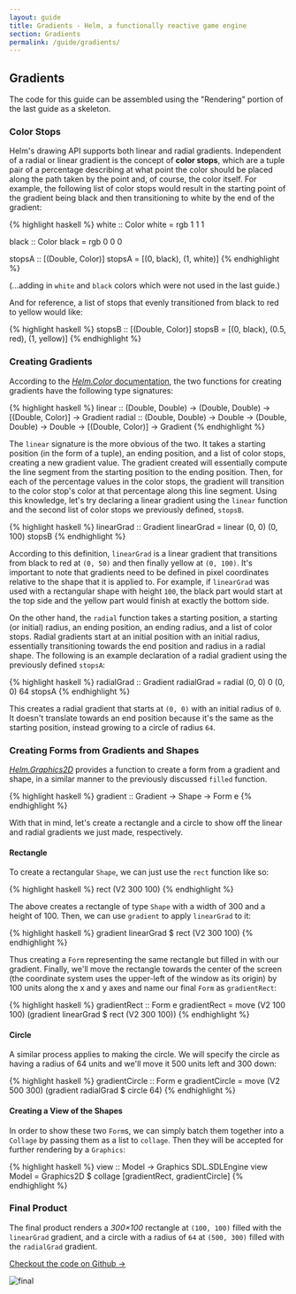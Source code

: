 ```yaml
---
layout: guide
title: Gradients - Helm, a functionally reactive game engine
section: Gradients
permalink: /guide/gradients/
---
```


## Gradients

The code for this guide can be assembled using the "Rendering" portion of the
last guide as a skeleton.

### Color Stops

Helm's drawing API supports both linear and radial gradients. Independent of a
radial or linear gradient is the concept of **color stops**, which are a tuple
pair of a percentage describing at what point the color should be placed along
the path taken by the point and, of course, the color itself. For example, the
following list of color stops would result in the starting point of the
gradient being black and then transitioning to white by the end of the
gradient:

{% highlight haskell %}
white :: Color
white = rgb 1 1 1

black :: Color
black = rgb 0 0 0

stopsA :: [(Double, Color)]
stopsA = [(0, black), (1, white)]
{% endhighlight %}

(...adding in `white` and `black` colors which were not used in the last guide.)

And for reference, a list of stops that evenly transitioned from black to red
to yellow would like:

{% highlight haskell %}
stopsB :: [(Double, Color)]
stopsB = [(0, black), (0.5, red), (1, yellow)]
{% endhighlight %}

### Creating Gradients

According to the
[*Helm.Color* documentation](https://hackage.haskell.org/package/helm-1.0.0/docs/Helm-Color.html#v:linear),
the two functions for creating gradients have the following type signatures:

{% highlight haskell %}
linear :: (Double, Double) -> (Double, Double) -> [(Double, Color)] -> Gradient
radial :: (Double, Double) -> Double -> (Double, Double) -> Double -> [(Double, Color)] -> Gradient
{% endhighlight %}

The `linear` signature is the more obvious of the two. It takes a starting
position (in the form of a tuple), an ending position, and a list of color
stops, creating a new gradient value. The gradient created will essentially
compute the line segment from the starting position to the ending position.
Then, for each of the percentage values in the color stops, the gradient will
transition to the color stop's color at that percentage along this line
segment. Using this knowledge, let's try declaring a linear gradient using the
`linear` function and the second list of color stops we previously defined,
`stopsB`.

{% highlight haskell %}
linearGrad :: Gradient
linearGrad = linear (0, 0) (0, 100) stopsB
{% endhighlight %}

According to this definition, `linearGrad` is a linear gradient that
transitions from black to red at `(0, 50)` and then finally yellow at
`(0, 100)`. It's important to note that gradients need to be defined in pixel
coordinates relative to the shape that it is applied to. For example, if
`linearGrad` was used with a rectangular shape with height `100`, the black
part would start at the top side and the yellow part would finish at exactly
the bottom side.

On the other hand, the `radial` function takes a starting position, a starting
(or initial) radius, an ending position, an ending radius, and a list of color
stops. Radial gradients start at an initial position with an initial radius,
essentially transitioning towards the end position and radius in a radial
shape. The following is an example declaration of a radial gradient using the
previously defined `stopsA`:

{% highlight haskell %}
radialGrad :: Gradient
radialGrad = radial (0, 0) 0 (0, 0) 64 stopsA
{% endhighlight %}

This creates a radial gradient that starts at `(0, 0)` with an initial radius
of `0`. It doesn't translate towards an end position because it's the same as
the starting position, instead growing to a circle of radius `64`.

### Creating Forms from Gradients and Shapes

[*Helm.Graphics2D*](https://hackage.haskell.org/package/helm-1.0.0/docs/Helm-Graphics2D.html#v:gradient)
provides a function to create a form from a gradient and shape, in a similar
manner to the previously discussed `filled` function.

{% highlight haskell %}
gradient :: Gradient -> Shape -> Form e
{% endhighlight %}

With that in mind, let's create a rectangle and a circle to show off the linear
and radial gradients we just made, respectively.

#### Rectangle

To create a rectangular `Shape`, we can just use the `rect` function like so:

{% highlight haskell %}
rect (V2 300 100)
{% endhighlight %}

The above creates a rectangle of type `Shape` with a width of 300 and a height
of 100. Then, we can use `gradient` to apply `linearGrad` to it:

{% highlight haskell %}
gradient linearGrad $ rect (V2 300 100)
{% endhighlight %}

Thus creating a `Form` representing the same rectangle but filled in with our
gradient. Finally, we'll move the rectangle towards the center of the screen
(the coordinate system uses the upper-left of the window as its origin) by 100
units along the x and y axes and name our final `Form` as `gradientRect`:

{% highlight haskell %}
gradientRect :: Form e
gradientRect = move (V2 100 100) (gradient linearGrad $ rect (V2 300 100))
{% endhighlight %}

#### Circle

A similar process applies to making the circle. We will specify the circle as
having a radius of 64 units and we'll move it 500 units left and 300 down:

{% highlight haskell %}
gradientCircle :: Form e
gradientCircle = move (V2 500 300) (gradient radialGrad $ circle 64)
{% endhighlight %}

#### Creating a View of the Shapes

In order to show these two `Form`s, we can simply batch them together into a
`Collage` by passing them as a list to `collage`. Then they will be accepted
for further rendering by a `Graphics`:

{% highlight haskell %}
view :: Model -> Graphics SDL.SDLEngine
view Model = Graphics2D $ collage [gradientRect, gradientCircle]
{% endhighlight %}

### Final Product

The final product renders a *300&times;100* rectangle at `(100, 100)` filled
with the `linearGrad` gradient, and a circle with a radius of `64` at
`(500, 300)` filled with the `radialGrad` gradient.

[Checkout the code on Github →](https://github.com/AugmentedFifth/helm-website-examples/blob/master/src/Gradients.hs)

![final](/helm/img/guide/gradients.png)
